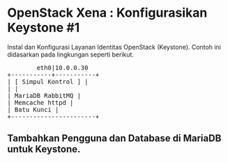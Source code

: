 # OpenStack Xena : Konfigurasikan Keystone #1

Instal dan Konfigurasi Layanan Identitas OpenStack (Keystone).
Contoh ini didasarkan pada lingkungan seperti berikut.
<pre>
        eth0|10.0.0.30
+-----------+-----------+
| [ Simpul Kontrol ] |
| |
| MariaDB RabbitMQ |
| Memcache httpd |
| Batu Kunci |
+-----------------------+</pre>

##	Tambahkan Pengguna dan Database di MariaDB untuk Keystone.
